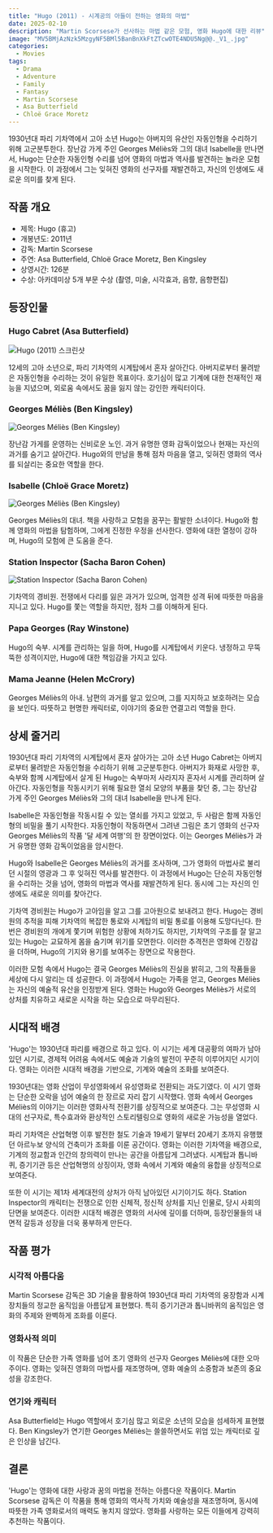 ```yaml
---
title: "Hugo (2011) - 시계공의 아들이 전하는 영화의 마법"
date: 2025-02-10
description: "Martin Scorsese가 선사하는 마법 같은 모험, 영화 Hugo에 대한 리뷰"
image: "MV5BMjAzNzk5MzgyNF5BMl5BanBnXkFtZTcwOTE4NDU5Ng@@._V1_.jpg"
categories: 
  - Movies
tags: 
  - Drama
  - Adventure
  - Family
  - Fantasy
  - Martin Scorsese
  - Asa Butterfield
  - Chloë Grace Moretz
---
```


1930년대 파리 기차역에서 고아 소년 Hugo는 아버지의 유산인 자동인형을 수리하기 위해 고군분투한다. 장난감 가게 주인 Georges Méliès와 그의 대녀 Isabelle을 만나면서, Hugo는 단순한 자동인형 수리를 넘어 영화의 마법과 역사를 발견하는 놀라운 모험을 시작한다. 이 과정에서 그는 잊혀진 영화의 선구자를 재발견하고, 자신의 인생에도 새로운 의미를 찾게 된다.

## 작품 개요

- 제목: Hugo (휴고)
- 개봉년도: 2011년
- 감독: Martin Scorsese
- 주연: Asa Butterfield, Chloë Grace Moretz, Ben Kingsley
- 상영시간: 126분
- 수상: 아카데미상 5개 부문 수상 (촬영, 미술, 시각효과, 음향, 음향편집)

## 등장인물

### Hugo Cabret (Asa Butterfield)

![Hugo (2011) 스크린샷](Screenshot-2025-02-11-at-07-47-17-Hugo-(2011).png)


12세의 고아 소년으로, 파리 기차역의 시계탑에서 혼자 살아간다. 아버지로부터 물려받은 자동인형을 수리하는 것이 유일한 목표이다. 호기심이 많고 기계에 대한 천재적인 재능을 지녔으며, 외로움 속에서도 꿈을 잃지 않는 강인한 캐릭터이다.

### Georges Méliès (Ben Kingsley)

![Georges Méliès (Ben Kingsley)](Screenshot-2025-02-11-at-07-48-56-Hugo-(2011).png)


장난감 가게를 운영하는 신비로운 노인. 과거 유명한 영화 감독이었으나 현재는 자신의 과거를 숨기고 살아간다. Hugo와의 만남을 통해 점차 마음을 열고, 잊혀진 영화의 역사를 되살리는 중요한 역할을 한다.

### Isabelle (Chloë Grace Moretz)

![Georges Méliès (Ben Kingsley)](Screenshot-2025-02-11-at-07-48-03-Hugo-(2011).png)

Georges Méliès의 대녀. 책을 사랑하고 모험을 꿈꾸는 활발한 소녀이다. Hugo와 함께 영화의 마법을 탐험하며, 그에게 진정한 우정을 선사한다. 영화에 대한 열정이 강하며, Hugo의 모험에 큰 도움을 준다.

### Station Inspector (Sacha Baron Cohen)

![Station Inspector (Sacha Baron Cohen)](Screenshot-2025-02-11-at-07-48-34-Hugo-(2011).png)


기차역의 경비원. 전쟁에서 다리를 잃은 과거가 있으며, 엄격한 성격 뒤에 따뜻한 마음을 지니고 있다. Hugo를 쫓는 역할을 하지만, 점차 그를 이해하게 된다.

### Papa Georges (Ray Winstone)

Hugo의 숙부. 시계를 관리하는 일을 하며, Hugo를 시계탑에서 키운다. 냉정하고 무뚝뚝한 성격이지만, Hugo에 대한 책임감을 가지고 있다.

### Mama Jeanne (Helen McCrory)

Georges Méliès의 아내. 남편의 과거를 알고 있으며, 그를 지지하고 보호하려는 모습을 보인다. 따뜻하고 현명한 캐릭터로, 이야기의 중요한 연결고리 역할을 한다.

## 상세 줄거리

1930년대 파리 기차역의 시계탑에서 혼자 살아가는 고아 소년 Hugo Cabret는 아버지로부터 물려받은 자동인형을 수리하기 위해 고군분투한다. 아버지가 화재로 사망한 후, 숙부와 함께 시계탑에서 살게 된 Hugo는 숙부마저 사라지자 혼자서 시계를 관리하며 살아간다. 자동인형을 작동시키기 위해 필요한 열쇠 모양의 부품을 찾던 중, 그는 장난감 가게 주인 Georges Méliès와 그의 대녀 Isabelle을 만나게 된다.

Isabelle은 자동인형을 작동시킬 수 있는 열쇠를 가지고 있었고, 두 사람은 함께 자동인형의 비밀을 풀기 시작한다. 자동인형이 작동하면서 그려낸 그림은 초기 영화의 선구자 Georges Méliès의 작품 '달 세계 여행'의 한 장면이었다. 이는 Georges Méliès가 과거 유명한 영화 감독이었음을 암시한다.

Hugo와 Isabelle은 Georges Méliès의 과거를 조사하며, 그가 영화의 마법사로 불리던 시절의 영광과 그 후 잊혀진 역사를 발견한다. 이 과정에서 Hugo는 단순히 자동인형을 수리하는 것을 넘어, 영화의 마법과 역사를 재발견하게 된다. 동시에 그는 자신의 인생에도 새로운 의미를 찾아간다.

기차역 경비원는 Hugo가 고아임을 알고 그를 고아원으로 보내려고 한다. Hugo는 경비원의 추적을 피해 기차역의 복잡한 통로와 시계탑의 비밀 통로를 이용해 도망다닌다. 한 번은 경비원의 개에게 쫓기며 위험한 상황에 처하기도 하지만, 기차역의 구조를 잘 알고 있는 Hugo는 교묘하게 몸을 숨기며 위기를 모면한다. 이러한 추격전은 영화에 긴장감을 더하며, Hugo의 기지와 용기를 보여주는 장면으로 작용한다.

이러한 모험 속에서 Hugo는 결국 Georges Méliès의 진실을 밝히고, 그의 작품들을 세상에 다시 알리는 데 성공한다. 이 과정에서 Hugo는 가족을 얻고, Georges Méliès는 자신의 예술적 유산을 인정받게 된다. 영화는 Hugo와 Georges Méliès가 서로의 상처를 치유하고 새로운 시작을 하는 모습으로 마무리된다.

## 시대적 배경

'Hugo'는 1930년대 파리를 배경으로 하고 있다. 이 시기는 세계 대공황의 여파가 남아있던 시기로, 경제적 어려움 속에서도 예술과 기술의 발전이 꾸준히 이루어지던 시기이다. 영화는 이러한 시대적 배경을 기반으로, 기계와 예술의 조화를 보여준다.

1930년대는 영화 산업이 무성영화에서 유성영화로 전환되는 과도기였다. 이 시기 영화는 단순한 오락을 넘어 예술의 한 장르로 자리 잡기 시작했다. 영화 속에서 Georges Méliès의 이야기는 이러한 영화사적 전환기를 상징적으로 보여준다. 그는 무성영화 시대의 선구자로, 특수효과와 환상적인 스토리텔링으로 영화의 새로운 가능성을 열었다.

파리 기차역은 산업혁명 이후 발전한 철도 기술과 19세기 말부터 20세기 초까지 유행했던 아르누보 양식의 건축미가 조화를 이룬 공간이다. 영화는 이러한 기차역을 배경으로, 기계의 정교함과 인간의 창의력이 만나는 공간을 아름답게 그려냈다. 시계탑과 톱니바퀴, 증기기관 등은 산업혁명의 상징이자, 영화 속에서 기계와 예술의 융합을 상징적으로 보여준다.

또한 이 시기는 제1차 세계대전의 상처가 아직 남아있던 시기이기도 하다. Station Inspector의 캐릭터는 전쟁으로 인한 신체적, 정신적 상처를 지닌 인물로, 당시 사회의 단면을 보여준다. 이러한 시대적 배경은 영화의 서사에 깊이를 더하며, 등장인물들의 내면적 갈등과 성장을 더욱 풍부하게 만든다.

## 작품 평가

### 시각적 아름다움

Martin Scorsese 감독은 3D 기술을 활용하여 1930년대 파리 기차역의 웅장함과 시계 장치들의 정교한 움직임을 아름답게 표현했다. 특히 증기기관과 톱니바퀴의 움직임은 영화의 주제와 완벽하게 조화를 이룬다.

### 영화사적 의미

이 작품은 단순한 가족 영화를 넘어 초기 영화의 선구자 Georges Méliès에 대한 오마주이다. 영화는 잊혀진 영화의 마법사를 재조명하며, 영화 예술의 소중함과 보존의 중요성을 강조한다.

### 연기와 캐릭터

Asa Butterfield는 Hugo 역할에서 호기심 많고 외로운 소년의 모습을 섬세하게 표현했다. Ben Kingsley가 연기한 Georges Méliès는 쓸쓸하면서도 위엄 있는 캐릭터로 깊은 인상을 남긴다.

## 결론

'Hugo'는 영화에 대한 사랑과 꿈의 마법을 전하는 아름다운 작품이다. Martin Scorsese 감독은 이 작품을 통해 영화의 역사적 가치와 예술성을 재조명하며, 동시에 따뜻한 가족 영화로서의 매력도 놓치지 않았다. 영화를 사랑하는 모든 이들에게 강력히 추천하는 작품이다. 